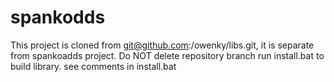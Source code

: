 # spankodds
This project is cloned from git@github.com:/owenky/libs.git, it is separate from spankoadds project.
Do NOT delete repository branch
run install.bat to build library. see comments in install.bat